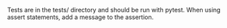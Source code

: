 Tests are in the tests/ directory and should be run with pytest.
When using assert statements, add a message to the assertion.
